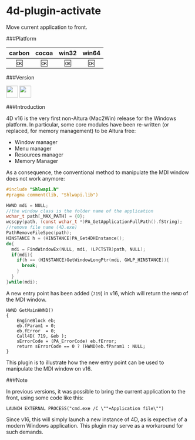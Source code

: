 # 4d-plugin-activate
Move current application to front.

###Platform

| carbon | cocoa | win32 | win64 |
|:------:|:-----:|:---------:|:---------:|
|🆗|🆗|🆗|🆗|

###Version

<img width="32" height="32" src="https://cloud.githubusercontent.com/assets/1725068/18940648/2192ddba-8645-11e6-864d-6d5692d55717.png" />

<img width="32" height="32" src="https://cloud.githubusercontent.com/assets/1725068/18940649/21945000-8645-11e6-86ed-4a0f800e5a73.png" />

###Introduction

4D v16 is the very first non-Altura (Mac2Win) release for the Windows platform. In particular, some core modules have been re-written (or replaced, for memory management) to be Altura free:

* Window manager
* Menu manager
* Resources manager
* Memory Manager

As a consequence, the conventional method to manipulate the MDI window does not work anymore:

```c
#include "Shlwapi.h"
#pragma comment(lib, "Shlwapi.lib")

HWND mdi = NULL;
//the window class is the folder name of the application
wchar_t path[_MAX_PATH] = {0};
wcscpy(path, (const wchar_t *)PA_GetApplicationFullPath().fString);
//remove file name (4D.exe)
PathRemoveFileSpec(path);
HINSTANCE h = (HINSTANCE)PA_Get4DHInstance();
do{
  mdi = FindWindowEx(NULL, mdi, (LPCTSTR)path, NULL);
  if(mdi){
    if(h == (HINSTANCE)GetWindowLongPtr(mdi, GWLP_HINSTANCE)){
      break;
    }
  }
}while(mdi);
```

A new entry point has been added (``719``) in v16, which will return the ``HWND`` of the MDI window.

```
HWND GetMainHWND()
{
	EngineBlock eb;
	eb.fParam1 = 0;
	eb.fError  = 0;
	Call4D( 719, &eb );
	sErrorCode = (PA_ErrorCode) eb.fError;
	return sErrorCode == 0 ? (HWND)eb.fParam1 : NULL;
}
```

This plugin is to illustrate how the new entry point can be used to manipulate the MDI window on v16.

###Note

In previous versions, it was possible to bring the current application to the front, using some code like this:

```
LAUNCH EXTERNAL PROCESS("cmd.exe /C \""+Application file\"")
```

Since v16, this will simply launch a new instance of 4D, as is expective of a modern Windows application. This plugin may serve as a workaround for such demands.
